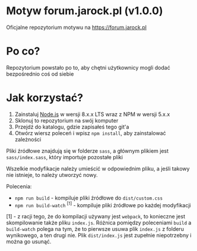 # Motyw forum.jarock.pl (v1.0.0)
Oficjalne repozytorium motywu na https://forum.jarock.pl
# Po co?
Repozytorium powstało po to, aby chętni użytkownicy mogli dodać bezpośrednio coś od siebie
# Jak korzystać?
1. Zainstaluj [Node.js](https://nodejs.org/) w wersji 8.x.x LTS wraz z NPM w wersji 5.x.x
2. Sklonuj to repozytorium na swój komputer
3. Przejdź do katalogu, gdzie zapisałeś tego git'a
4. Otwórz wiersz poleceń i wpisz ``npm install``, aby zainstalować zależności

Pliki źródłowe znajdują się w folderze ``sass``, a głównym plikiem jest
``sass/index.sass``, który importuje pozostałe pliki

Wszelkie modyfikacje należy umieścić w odpowiednim pliku, a jeśli takowy nie istnieje,
to należy utworzyć nowy.

Polecenia:
* ``npm run build`` - kompiluje pliki źródłowe do ``dist/custom.css``
* ``npm run build-watch`` <sup>[1]</sup> - kompiluje pliki źródłowe po każdej modyfikacji

[1] - z racji tego, że do kompilacji używany jest ``webpack``, to konieczne jest skompilowanie
także pliku ``index.js``. Różnica pomiędzy poleceniami ``build`` a ``build-watch``
polega na tym, że to pierwsze usuwa plik ``index.js`` z folderu wynikowego, a ten drugi nie.
Plik ``dist/index.js`` jest zupełnie niepotrzebny i można go usunąć.
